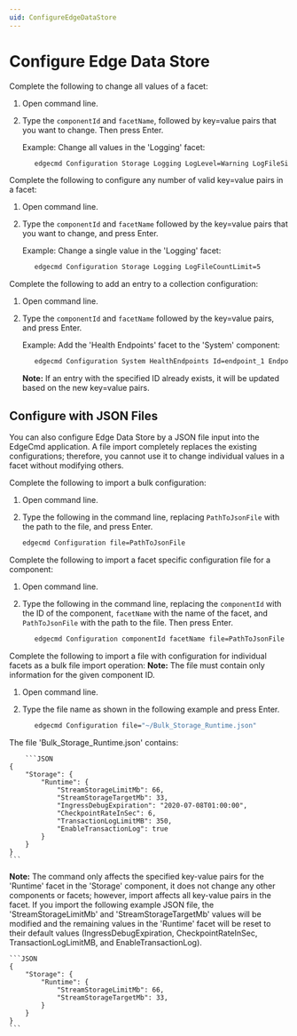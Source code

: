 ```yaml
---
uid: ConfigureEdgeDataStore
---
```


# Configure Edge Data Store

Complete the following to change all values of a facet:

1. Open command line.
2. Type the `componentId` and `facetName`, followed by key=value pairs that you want to change. Then press Enter.

   Example: Change all values in the 'Logging' facet:

   ```bash
      edgecmd Configuration Storage Logging LogLevel=Warning LogFileSizeLimitBytes=32768 LogFileCountLimit=5
   ```

Complete the following to configure any number of valid key=value pairs in a facet:

1. Open command line.
2. Type the `componentId` and `facetName` followed by the key=value pairs that you want to change, and press Enter.

   Example: Change a single value in the 'Logging' facet:

   ```bash
      edgecmd Configuration Storage Logging LogFileCountLimit=5
   ```

Complete the following to add an entry to a collection configuration:

1. Open command line.
2. Type the `componentId` and `facetName` followed by the key=value pairs, and press Enter.

   Example: Add the 'Health Endpoints' facet to the 'System' component:

   ```bash
      edgecmd Configuration System HealthEndpoints Id=endpoint_1 Endpoint=endpointURL UserName=UserName Password=Password
   ```
	**Note:** If an entry with the specified ID already exists, it will be updated based on the new key=value pairs.

## Configure with JSON Files

You can also configure Edge Data Store by a JSON file input into the EdgeCmd application. A file import completely replaces the existing configurations; therefore, you cannot use it to change individual values in a facet without modifying others.

Complete the following to import a bulk configuration:
	
1. Open command line.
2. Type the following in the command line, replacing `PathToJsonFile` with the path to the file, and press Enter.

   ```bash
   edgecmd Configuration file=PathToJsonFile
   ```

Complete the following to import a facet specific configuration file for a component:
	
1. Open command line.
2. Type the following in the command line, replacing the `componentId` with the ID of the component, `facetName` with the name of the facet, and `PathToJsonFile` with the path to the file. Then press Enter.

   ```bash
      edgecmd Configuration componentId facetName file=PathToJsonFile
   ```

Complete the following to import a file with configuration for individual facets as a bulk file import operation:
	**Note:** The file must contain only information for the given component ID. 
	
1. Open command line.
2. Type the file name as shown in the following example and press Enter.

   ```bash
      edgecmd Configuration file="~/Bulk_Storage_Runtime.json"
   ```

The file 'Bulk_Storage_Runtime.json' contains:

        ```JSON
	{
		"Storage": {
			"Runtime": {
				"StreamStorageLimitMb": 66,
				"StreamStorageTargetMb": 33,
				"IngressDebugExpiration": "2020-07-08T01:00:00",
				"CheckpointRateInSec": 6,
				"TransactionLogLimitMB": 350,
				"EnableTransactionLog": true
			}
		}
	}
	```

**Note:** The command only affects the specified key-value pairs for the 'Runtime' facet in the 'Storage' component, it does not change any other components or facets; however, import affects all key-value pairs in the facet. If you import the following example JSON file, the 'StreamStorageLimitMb' and 'StreamStorageTargetMb' values will be modified and the remaining values in the 'Runtime' facet will be reset to their default values (IngressDebugExpiration, CheckpointRateInSec, TransactionLogLimitMB, and EnableTransactionLog).

	```JSON
	{
		"Storage": {
			"Runtime": {
				"StreamStorageLimitMb": 66,
				"StreamStorageTargetMb": 33,
			}
		}
	}
	```
